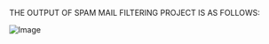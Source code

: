 THE OUTPUT OF SPAM MAIL FILTERING PROJECT IS AS FOLLOWS:


![Image](https://github.com/user-attachments/assets/f9e8cc4f-5d71-4050-b2f4-a517079a3b94)
